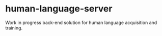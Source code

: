 # human-language-server
Work in progress back-end solution for human language acquisition and training. 
